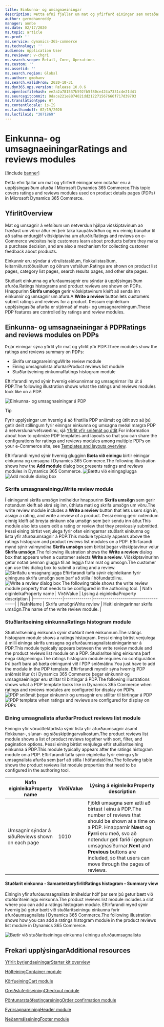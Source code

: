 ```yaml
---
title: Einkunna- og umsagnaeiningar
description: Þetta efni fjallar um mat og yfirferð einingar sem notaðar eru á upplýsingasíðum afurða í Microsoft Dynamics 365 Commerce.
author: gvrmohanreddy
manager: annbe
ms.date: 02/17/2020
ms.topic: article
ms.prod: ''
ms.service: dynamics-365-commerce
ms.technology: ''
audience: Application User
ms.reviewer: v-chgri
ms.search.scope: Retail, Core, Operations
ms.custom: ''
ms.assetid: ''
ms.search.region: Global
ms.author: gmohanv
ms.search.validFrom: 2020-10-31
ms.dyn365.ops.version: Release 10.0.6
ms.openlocfilehash: ee2a2a781537b592fb5f80ce424a7331c4e21d41
ms.sourcegitcommit: 0dace221e8874021dd212271567666f717d39793
ms.translationtype: HT
ms.contentlocale: is-IS
ms.lasthandoff: 02/19/2020
ms.locfileid: "3071869"
---
```

# <a name="ratings-and-reviews-modules"></a><span data-ttu-id="c9fb4-103">Einkunna- og umsagnaeiningar</span><span class="sxs-lookup"><span data-stu-id="c9fb4-103">Ratings and reviews modules</span></span>

[!include [banner](includes/banner.md)]

<span data-ttu-id="c9fb4-104">Þetta efni fjallar um mat og yfirferð einingar sem notaðar eru á upplýsingasíðum afurða í Microsoft Dynamics 365 Commerce.</span><span class="sxs-lookup"><span data-stu-id="c9fb4-104">This topic covers ratings and reviews modules used on product details pages (PDPs) in Microsoft Dynamics 365 Commerce.</span></span>

## <a name="overview"></a><span data-ttu-id="c9fb4-105">Yfirlit</span><span class="sxs-lookup"><span data-stu-id="c9fb4-105">Overview</span></span>

<span data-ttu-id="c9fb4-106">Mat og umsagnir á vefsíðum um netverslun hjálpa viðskiptavinum að fræðast um vörur áður en þeir taka kaupákvörðun og eru einnig búnaður til að safna endurgjöf viðskiptavina um afurðir.</span><span class="sxs-lookup"><span data-stu-id="c9fb4-106">Ratings and reviews on e-Commerce websites help customers learn about products before they make a purchase decision, and are also a mechanism for collecting customer feedback about products.</span></span> 

<span data-ttu-id="c9fb4-107">Einkunnir eru sýndar á vörulistasíðum, flokkalistasíðum, leitarniðurstöðusíðum og öðrum vefsíðum.</span><span class="sxs-lookup"><span data-stu-id="c9fb4-107">Ratings are shown on product list pages, category list pages, search results pages, and other site pages.</span></span> 

<span data-ttu-id="c9fb4-108">Stuðlarit einkunna og afurðaumsagnir eru sýndar á upplýsingasíðum afurða.</span><span class="sxs-lookup"><span data-stu-id="c9fb4-108">Ratings histograms and product reviews are shown on PDPs.</span></span> <span data-ttu-id="c9fb4-109">Hnappurinn **Skrifa umsögn** gerir viðskiptavinum kleift að senda inn einkunnir og umsagnir um afurð.</span><span class="sxs-lookup"><span data-stu-id="c9fb4-109">A **Write a review** button lets customers submit ratings and reviews for a product.</span></span> <span data-ttu-id="c9fb4-110">Þessum eiginleikum upplýsingasíða afurða er stjórnað af mats- og umsagnareiningum.</span><span class="sxs-lookup"><span data-stu-id="c9fb4-110">These PDP features are controlled by ratings and review modules.</span></span>

## <a name="ratings-and-reviews-modules-on-pdps"></a><span data-ttu-id="c9fb4-111">Einkunna- og umsagnaeiningar á PDP</span><span class="sxs-lookup"><span data-stu-id="c9fb4-111">Ratings and reviews modules on PDPs</span></span> 

<span data-ttu-id="c9fb4-112">Þrjár einingar sýna yfirlit yfir mat og yfirlit yfir PDP:</span><span class="sxs-lookup"><span data-stu-id="c9fb4-112">Three modules show the ratings and reviews summary on PDPs:</span></span>
- <span data-ttu-id="c9fb4-113">Skrifa umsagnareiningu</span><span class="sxs-lookup"><span data-stu-id="c9fb4-113">Write review module</span></span>
- <span data-ttu-id="c9fb4-114">Eining umsagnalista afurðar</span><span class="sxs-lookup"><span data-stu-id="c9fb4-114">Product reviews list module</span></span>
- <span data-ttu-id="c9fb4-115">Stuðlaritseining einkunna</span><span class="sxs-lookup"><span data-stu-id="c9fb4-115">Ratings histogram module</span></span>
 
<span data-ttu-id="c9fb4-116">Eftirfarandi mynd sýnir hvernig einkunnirnar og umsagnirnar líta út á PDP.</span><span class="sxs-lookup"><span data-stu-id="c9fb4-116">The following illustration shows what the ratings and reviews modules look like on a PDP.</span></span>

![Einkunna- og umsagnaeiningar á PDP](media/rnr-eCommerce-pdp-reviews-modules_design.png)

> [!TIP] 
> <span data-ttu-id="c9fb4-118">Fyrir upplýsingar um hvernig á að fínstilla PDP sniðmát og útlit svo að þú getir deilt stillingum fyrir einingar einkunna og umsagna meðal margra PDP á netverslunarvefsvæðinu, sjá [Yfirlit yfir sniðmát og útlit](templates-layouts-overview.md).</span><span class="sxs-lookup"><span data-stu-id="c9fb4-118">For information about how to optimize PDP templates and layouts so that you can share the configurations for ratings and reviews modules among multiple PDPs on your e-Commerce site, see [Templates and layouts overview](templates-layouts-overview.md).</span></span>

<span data-ttu-id="c9fb4-119">Eftirfarandi mynd sýnir hvernig glugginn **Bæta við einingu** birtir einingar einkunna og umsagna í Dynamics 365 Commerce.</span><span class="sxs-lookup"><span data-stu-id="c9fb4-119">The following illustration shows how the **Add module** dialog box presents ratings and reviews modules in Dynamics 365 Commerce.</span></span>
<span data-ttu-id="c9fb4-120">![Bættu við einingaglugga](media/rnr-eCommerce-pdp-adding-rnr-modules.png)</span><span class="sxs-lookup"><span data-stu-id="c9fb4-120">![Add module dialog box](media/rnr-eCommerce-pdp-adding-rnr-modules.png)</span></span>

### <a name="write-review-module"></a><span data-ttu-id="c9fb4-121">Skrifa umsagnareiningu</span><span class="sxs-lookup"><span data-stu-id="c9fb4-121">Write review module</span></span>

<span data-ttu-id="c9fb4-122">Í einingunni skrifa umsögn inniheldur hnappurinn **Skrifa umsögn** sem gerir notendum kleift að skrá sig inn, úthluta mati og skrifa umsögn um vöru.</span><span class="sxs-lookup"><span data-stu-id="c9fb4-122">The write review module includes a **Write a review** button that lets users sign in, assign a rating, and write a review of a product.</span></span> <span data-ttu-id="c9fb4-123">Þessi eining gerir notendum einnig kleift að breyta einkunn eða umsögn sem þeir sendu inn áður.</span><span class="sxs-lookup"><span data-stu-id="c9fb4-123">This module also lets users edit a rating or review that they previously submitted.</span></span> <span data-ttu-id="c9fb4-124">Þessi eining birtist venjulega fyrir ofan einingarnar stuðlarit einkunna og lista yfir afurðaumsagnir á PDP.</span><span class="sxs-lookup"><span data-stu-id="c9fb4-124">This module typically appears above the ratings histogram and product reviews list modules on a PDP.</span></span>
<span data-ttu-id="c9fb4-125">Eftirfarandi mynd sýnir valmyndina **Skrifa umsögn** sem birtist þegar viðskiptavinur velur **Skrifa umsögn**.</span><span class="sxs-lookup"><span data-stu-id="c9fb4-125">The following illustration shows the **Write a review** dialog box that appears when a customer selects **Write a review**.</span></span> <span data-ttu-id="c9fb4-126">Viðskiptavinurinn getur notað þennan glugga til að leggja fram mat og umsögn.</span><span class="sxs-lookup"><span data-stu-id="c9fb4-126">The customer can use this dialog box to submit a rating and a review.</span></span>
<span data-ttu-id="c9fb4-127">![Skrifaðu umsagnarglugga](media/rnr-eCommerce-write-review-module.png) Eftirfarandi tafla sýnir eiginleikann fyrir eininguna skrifa umsögn sem þarf að stilla í höfundatólinu.</span><span class="sxs-lookup"><span data-stu-id="c9fb4-127">![Write a review dialog box](media/rnr-eCommerce-write-review-module.png) The following table shows the write review module property that needs to be configured in the authoring tool.</span></span>
| <span data-ttu-id="c9fb4-128">Nafn eiginleika</span><span class="sxs-lookup"><span data-stu-id="c9fb4-128">Property name</span></span> | <span data-ttu-id="c9fb4-129">Virði</span><span class="sxs-lookup"><span data-stu-id="c9fb4-129">Value</span></span>        | <span data-ttu-id="c9fb4-130">Lýsing á eiginleika</span><span class="sxs-lookup"><span data-stu-id="c9fb4-130">Property description</span></span>                 |
|---------------|--------------|--------------------------------------|
| <span data-ttu-id="c9fb4-131">Nafn</span><span class="sxs-lookup"><span data-stu-id="c9fb4-131">Name</span></span>          | <span data-ttu-id="c9fb4-132">Skrifa umsögn</span><span class="sxs-lookup"><span data-stu-id="c9fb4-132">Write review</span></span> | <span data-ttu-id="c9fb4-133">Heiti einingarinnar skrifa umsögn.</span><span class="sxs-lookup"><span data-stu-id="c9fb4-133">The name of the write review module.</span></span> |

### <a name="ratings-histogram-module"></a><span data-ttu-id="c9fb4-134">Stuðlaritseining einkunna</span><span class="sxs-lookup"><span data-stu-id="c9fb4-134">Ratings histogram module</span></span>

<span data-ttu-id="c9fb4-135">Stuðlaritseining einkunna sýnir stuðlarit með einkunnum.</span><span class="sxs-lookup"><span data-stu-id="c9fb4-135">The ratings histogram module shows a ratings histogram.</span></span> <span data-ttu-id="c9fb4-136">Þessi eining birtist venjulega á milli eininga skrifa umsagna og afurðaumsagnalistaeiningarinnar á PDP.</span><span class="sxs-lookup"><span data-stu-id="c9fb4-136">This module typically appears between the write review module and the product reviews list module on a PDP.</span></span>
<span data-ttu-id="c9fb4-137">Stuðlaritseining einkunna þarf enga skilgreiningu.</span><span class="sxs-lookup"><span data-stu-id="c9fb4-137">The ratings histogram module requires no configuration.</span></span> <span data-ttu-id="c9fb4-138">Þú þarft bara að bæta einingunni við í PDP sniðmátinu.</span><span class="sxs-lookup"><span data-stu-id="c9fb4-138">You just have to add the module in the PDP template.</span></span> <span data-ttu-id="c9fb4-139">Eftirfarandi myndir sýna hvernig PDP sniðmát lítur út í Dynamics 365 Commerce þegar einkunnir og umsagnaeiningar eru stilltar til birtingar á PDP.</span><span class="sxs-lookup"><span data-stu-id="c9fb4-139">The following illustrations shows what a PDP template looks like in Dynamics 365 Commerce when ratings and reviews modules are configured for display on PDPs.</span></span>
<span data-ttu-id="c9fb4-140">![PDP sniðmát þegar einkunnir og umsagnir eru stilltar til birtingar á PDP](media/rnr-eCommerce-pdp-reviews-modules.png)</span><span class="sxs-lookup"><span data-stu-id="c9fb4-140">![PDP template when ratings and reviews are configured for display on PDPs](media/rnr-eCommerce-pdp-reviews-modules.png)</span></span>

### <a name="product-reviews-list-module"></a><span data-ttu-id="c9fb4-141">Eining umsagnalista afurðar</span><span class="sxs-lookup"><span data-stu-id="c9fb4-141">Product reviews list module</span></span>

<span data-ttu-id="c9fb4-142">Einingin yfir vöruúttektarlista sýnir lista yfir afurðaumsagnir ásamt flokkunar-, síunar- og síðuskiptingarvalkostum.</span><span class="sxs-lookup"><span data-stu-id="c9fb4-142">The product reviews list module shows a list of product reviews together with sort, filter, and pagination options.</span></span> <span data-ttu-id="c9fb4-143">Þessi eining birtist venjulega eftir stuðlaritseining einkunna á PDP.</span><span class="sxs-lookup"><span data-stu-id="c9fb4-143">This module typically appears after the ratings histogram module on a PDP.</span></span>
<span data-ttu-id="c9fb4-144">Eftirfarandi tafla sýnir eiginleika fyrir einingu yfir umsagnalista afurða sem þarf að stilla í höfundatólinu.</span><span class="sxs-lookup"><span data-stu-id="c9fb4-144">The following table shows the product reviews list module properties that need to be configured in the authoring tool.</span></span>

| <span data-ttu-id="c9fb4-145">Nafn eiginleika</span><span class="sxs-lookup"><span data-stu-id="c9fb4-145">Property name</span></span>              | <span data-ttu-id="c9fb4-146">Virði</span><span class="sxs-lookup"><span data-stu-id="c9fb4-146">Value</span></span> | <span data-ttu-id="c9fb4-147">Lýsing á eiginleika</span><span class="sxs-lookup"><span data-stu-id="c9fb4-147">Property description</span></span> |
|----------------------------|-------| ---------------------|
| <span data-ttu-id="c9fb4-148">Umsagnir sýndar á síðu</span><span class="sxs-lookup"><span data-stu-id="c9fb4-148">Reviews shown on each page</span></span> | <span data-ttu-id="c9fb4-149">10</span><span class="sxs-lookup"><span data-stu-id="c9fb4-149">10</span></span>    | <span data-ttu-id="c9fb4-150">Fjöldi umsagna sem ætti að birtast í einu á PDP.</span><span class="sxs-lookup"><span data-stu-id="c9fb4-150">The number of reviews that should be shown at a time on a PDP.</span></span> <span data-ttu-id="c9fb4-151">Hnapparnir **Næst** og **Fyrri** eru með, svo að notendur geti farið í gegnum umsagnasíðurnar.</span><span class="sxs-lookup"><span data-stu-id="c9fb4-151">**Next** and **Previous** buttons are included, so that users can move through the pages of reviews.</span></span> |

#### <a name="ratings-histogram--summary-view"></a><span data-ttu-id="c9fb4-152">Stuðlarit einkunna - Samantektaryfirlit</span><span class="sxs-lookup"><span data-stu-id="c9fb4-152">Ratings histogram – Summary view</span></span>

<span data-ttu-id="c9fb4-153">Einingin yfir afurðaumsagnalista inniheldur hólf þar sem þú getur bætt við stuðlaritseiningu einkunna.</span><span class="sxs-lookup"><span data-stu-id="c9fb4-153">The product reviews list module includes a slot where you can add a ratings histogram module.</span></span> <span data-ttu-id="c9fb4-154">Eftirfarandi mynd sýnir hvernig þú getur bætt við stuðlaritseiningu einkunna fyrir afurðaumsagnalista í Dynamics 365 Commerce.</span><span class="sxs-lookup"><span data-stu-id="c9fb4-154">The following illustration shows how you can add a ratings histogram module in the product reviews list module in Dynamics 365 Commerce.</span></span>

![Bætir við stuðlaritseiningu einkunna í einingu afurðaumsagnalista](media/rnr-eCommerce-pdp-rating-histogram-summary.png)

## <a name="additional-resources"></a><span data-ttu-id="c9fb4-156">Frekari upplýsingar</span><span class="sxs-lookup"><span data-stu-id="c9fb4-156">Additional resources</span></span>

[<span data-ttu-id="c9fb4-157">Yfirlit byrjendaeiningar</span><span class="sxs-lookup"><span data-stu-id="c9fb4-157">Starter kit overview</span></span>](starter-kit-overview.md)

[<span data-ttu-id="c9fb4-158">Hólfeining</span><span class="sxs-lookup"><span data-stu-id="c9fb4-158">Container module</span></span>](add-container-module.md)

[<span data-ttu-id="c9fb4-159">Körfueining</span><span class="sxs-lookup"><span data-stu-id="c9fb4-159">Cart module</span></span>](add-cart-module.md)

[<span data-ttu-id="c9fb4-160">Greiðsluferliseining</span><span class="sxs-lookup"><span data-stu-id="c9fb4-160">Checkout module</span></span>](add-checkout-module.md)

[<span data-ttu-id="c9fb4-161">Pöntunarstaðfestingareining</span><span class="sxs-lookup"><span data-stu-id="c9fb4-161">Order confirmation module</span></span>](order-confirmation-module.md)

[<span data-ttu-id="c9fb4-162">Fyrirsagnareining</span><span class="sxs-lookup"><span data-stu-id="c9fb4-162">Header module</span></span>](author-header-module.md)

[<span data-ttu-id="c9fb4-163">Neðanmálseining</span><span class="sxs-lookup"><span data-stu-id="c9fb4-163">Footer module</span></span>](author-footer-module.md)
